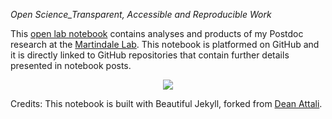 *Open Science_Transparent, Accessible and Reproducible Work*

This [open lab notebook](https://fscucchia.github.io/FScucchia_Lab_Notebook-Martindale_Lab/) contains analyses and products of my Postdoc research at the [Martindale Lab]([https://sites.google.com/marsci.haifa.ac.il/masslab/home?authuser=0/](https://www.whitney.ufl.edu/people/current-research-faculty/mark-q-martindale-phd/)).
This notebook is platformed on GitHub and it is directly linked to GitHub repositories that contain further details presented in notebook posts. 

<p align="center">
  <img src="https://github.com/fscucchia/FScucchia_Lab_Notebook-Martindale_Lab/blob/master/media/ezgif.com-crop.gif?raw=true" />
</p>

Credits: This notebook is built with Beautiful Jekyll, forked from [Dean Attali](https://github.com/daattali/beautiful-jekyll). 
